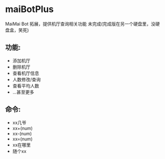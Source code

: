 # maiBotPlus

MaiMai Bot 拓展，提供机厅查询相关功能
未完成(完成版在另一个硬盘里，没硬盘盒，笑死)

## 功能:

- 添加机厅
- 删除机厅
- 查看机厅信息
- 人数修改/查询
- 查看平均人数
- ...甚至更多

## 命令:

- xx几爷
- xx+(num)
- xx-(num)
- xx=(num)
- xx在哪里
- 随个xx
